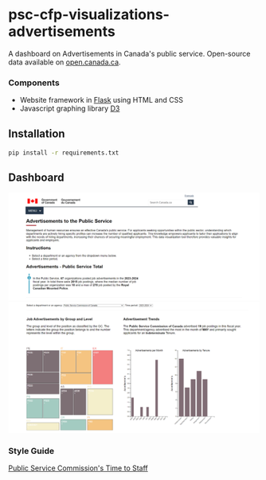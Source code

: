 # psc-cfp-visualizations-advertisements

A dashboard on Advertisements in Canada's public service. Open-source data available on [open.canada.ca](/https://open.canada.ca/data/dataset/e61c8587-2cc9-4775-b34e-f1041ad00410/resource/82f58b1e-b90a-4397-9d20-2a554cb4e1da). 


### Components
- Website framework in [Flask](/https://flask.palletsprojects.com/en/2.3.x/) using HTML and CSS 
- Javascript graphing library [D3]([/https://plotly.com/python/](https://d3-graph-gallery.com/))

## Installation

```bash
pip install -r requirements.txt
```

## Dashboard

![drawing](docs\visualization-top.PNG) ![drawing](docs\visualization-bottom.PNG)

### Style Guide
[Public Service Commission's Time to Staff](https://www5.psc-cfp.gc.ca/dsad-dsda/time-to-staff/index-en.html)